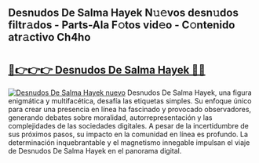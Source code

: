 ## Desnudos De Salma Hayek N𝚞𝚎vos desn𝚞dos filtr𝚊dos - Parts-AIa F𝚘tos vid𝚎o - C𝚘ntenido atr𝚊ctivo Ch4ho

# <h2><a href="http://mbdjb7y.tromn.icu/?c=Desnudos+De+Salma+Hayek">🔗👉👉👉 Desnudos De Salma Hayek 🔗🔗</a></h2>

[![Desnudos De Salma Hayek nuevo](https://i.imgur.com/pEAQMta.gif)](http://mbdjb7y.tromn.icu/?c=Desnudos+De+Salma+Hayek)
Desnudos De Salma Hayek, una figura enigmática y multifacética, desafía las etiquetas simples. Su enfoque único para crear una presencia en línea ha fascinado y provocado observadores, generando debates sobre moralidad, autorrepresentación y las complejidades de las sociedades digitales. A pesar de la incertidumbre de sus próximos pasos, su impacto en la comunidad en línea es profundo. La determinación inquebrantable y el magnetismo innegable impulsan el viaje de Desnudos De Salma Hayek en el panorama digital.
